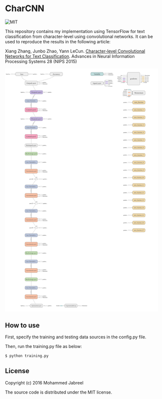 # CharCNN

![MIT](https://img.shields.io/badge/license-MIT-blue.svg)

This repository contains my implementation using TensorFlow for text classification from character-level using convolutional networks. It can be used to reproduce the results in the following article:

Xiang Zhang, Junbo Zhao, Yann LeCun. [Character-level Convolutional Networks for Text Classification](http://arxiv.org/abs/1509.01626). Advances in Neural Information Processing Systems 28 (NIPS 2015)

![Alt text](ccnn.png?raw=true "The model")

## How to use
First, specify the training and testing data sources in the config.py file.

Then, run the training.py file as below:
```sh
$ python training.py
```

## License

Copyright (c) 2016 Mohammed Jabreel

The source code is distributed under the MIT license.
